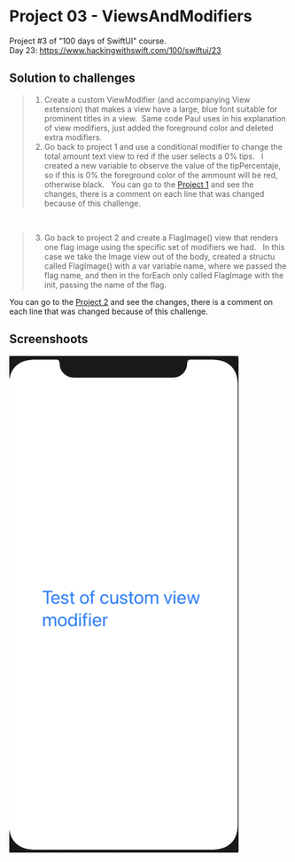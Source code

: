 # Project 03 - ViewsAndModifiers

Project #3 of "100 days of SwiftUI" course.</br>
Day 23: https://www.hackingwithswift.com/100/swiftui/23

## Solution to challenges


>1. Create a custom ViewModifier (and accompanying View extension) that makes a view have a large, blue font suitable for prominent titles in a view.
 Same code Paul uses in his explanation of view modifiers, just added the foreground color and deleted extra modifiers.  
>2. Go back to project 1 and use a conditional modifier to change the total amount text view to red if the user selects a 0% tips.  
I created a new variable to observe the value of the tipPercentaje, so if this is 0% the foreground color of the ammount will be red, otherwise black.
 
You can go to the [Project 1](01-splitThat)  and see the changes, there is a comment on each line that was changed because of this challenge.

 
>3. Go back to project 2 and create a FlagImage() view that renders one flag image using the specific set of modifiers we had.
 
In this case we take the Image view out of the body, created a structu called FlagImage() with a var variable name, where we passed the flag name, and then in the forEach only called FlagImage with the init, passing the name of the flag.

You can go to the [Project 2](03-guessTheFlag) and see the changes, there is a comment on each line that was changed because of this challenge.

## Screenshoots

<img src="screenshots/filledScreen.png" width="414" height="896"/>
